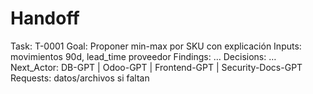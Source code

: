 # Handoff
Task: T-0001
Goal: Proponer min-max por SKU con explicación
Inputs: movimientos 90d, lead_time proveedor
Findings: …
Decisions: …
Next_Actor: DB-GPT | Odoo-GPT | Frontend-GPT | Security-Docs-GPT
Requests: datos/archivos si faltan
